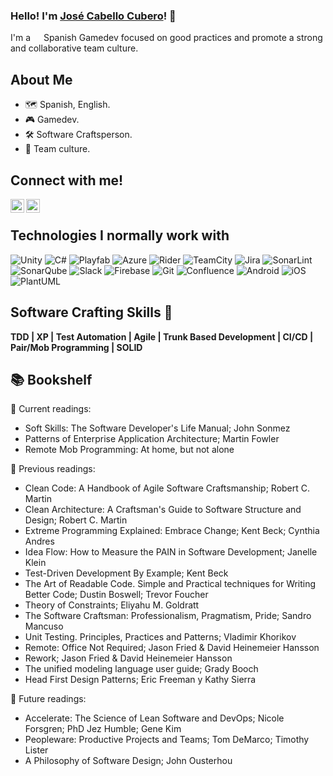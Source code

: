 ### Hello! I'm [José Cabello Cubero][linkedIn]! 🤙

I'm a <img src="https://cdn-icons-png.flaticon.com/128/323/323365.png" width="13"/> Spanish Gamedev focused on good practices and promote a strong and collaborative team culture.

## About Me

* 🗺 Spanish, English.
* 🎮 Gamedev.
* 🛠 Software Craftsperson.
* 🤝 Team culture.

## Connect with me!
[<img align="left" alt="codeSTACKr | LinkedIn" width="22px" src="https://upload.wikimedia.org/wikipedia/commons/7/7e/Gmail_icon_%282020%29.svg" />][gmail]
[<img align="left" alt="codeSTACKr | LinkedIn" width="22px" src="https://upload.wikimedia.org/wikipedia/commons/8/81/LinkedIn_icon.svg" />][linkedIn]

[gmail]: jose.cabello.cubero@gmail.com
[linkedIn]: https://www.linkedin.com/in/jos%C3%A9-cabello-cubero-231262185/

<br />

## Technologies I normally work with
![Unity](https://img.shields.io/badge/unity-%23000000.svg?style=for-the-badge&logo=unity&logoColor=white) ![C#](https://img.shields.io/badge/c%23-%23239120.svg?style=for-the-badge&logo=csharp&logoColor=white) ![Playfab](https://img.shields.io/badge/PLAYFAB-orange?style=for-the-badge) ![Azure](https://img.shields.io/badge/azure-%230072C6.svg?style=for-the-badge&logo=microsoftazure&logoColor=white) ![Rider](https://img.shields.io/badge/Rider-000000.svg?style=for-the-badge&logo=Rider&logoColor=white&color=black&labelColor=crimson) ![TeamCity](https://img.shields.io/badge/teamcity-000000.svg?style=for-the-badge&logo=teamcity&logoColor=white) ![Jira](https://img.shields.io/badge/jira-%230A0FFF.svg?style=for-the-badge&logo=jira&logoColor=white) ![SonarLint](https://img.shields.io/badge/SonarLint-CB2029?style=for-the-badge&logo=SONARLINT&logoColor=white) ![SonarQube](https://img.shields.io/badge/SonarQube-black?style=for-the-badge&logo=sonarqube&logoColor=4E9BCD) ![Slack](https://img.shields.io/badge/Slack-4A154B?style=for-the-badge&logo=slack&logoColor=white)
![Firebase](https://img.shields.io/badge/firebase-a08021?style=for-the-badge&logo=firebase&logoColor=ffcd34) ![Git](https://img.shields.io/badge/git-%23F05033.svg?style=for-the-badge&logo=git&logoColor=white) ![Confluence](https://img.shields.io/badge/confluence-%23172BF4.svg?style=for-the-badge&logo=confluence&logoColor=white) ![Android](https://img.shields.io/badge/Android-3DDC84?style=for-the-badge&logo=android&logoColor=white) ![iOS](https://img.shields.io/badge/iOS-000000?style=for-the-badge&logo=ios&logoColor=white) ![PlantUML](https://img.shields.io/badge/PlantUML-yellow?style=for-the-badge&logo=uml&logoColor=black)

## Software Crafting Skills 🔨

**TDD | XP | Test Automation | Agile | Trunk Based Development | CI/CD | Pair/Mob Programming | SOLID**
<br />

## 📚 Bookshelf

📖 Current readings:

- Soft Skills: The Software Developer's Life Manual; John Sonmez
- Patterns of Enterprise Application Architecture; Martin Fowler
- Remote Mob Programming: At home, but not alone

📕 Previous readings:

- Clean Code: A Handbook of Agile Software Craftsmanship; Robert C. Martin
- Clean Architecture: A Craftsman's Guide to Software Structure and Design; Robert C. Martin
- Extreme Programming Explained: Embrace Change; Kent Beck; Cynthia Andres
- Idea Flow: How to Measure the PAIN in Software Development; Janelle Klein
- Test-Driven Development By Example; Kent Beck
- The Art of Readable Code. Simple and Practical techniques for Writing Better Code; Dustin Boswell; Trevor Foucher
- Theory of Constraints; Eliyahu M. Goldratt
- The Software Craftsman: Professionalism, Pragmatism, Pride; Sandro Mancuso
- Unit Testing. Principles, Practices and Patterns; Vladimir Khorikov
- Remote: Office Not Required; Jason Fried & David Heinemeier Hansson
- Rework; Jason Fried & David Heinemeier Hansson
- The unified modeling language user guide; Grady Booch
- Head First Design Patterns; Eric Freeman y Kathy Sierra

🔮 Future readings:

- Accelerate: The Science of Lean Software and DevOps; Nicole Forsgren; PhD Jez Humble; Gene Kim
- Peopleware: Productive Projects and Teams; Tom DeMarco; Timothy Lister
- A Philosophy of Software Design; John Ousterhou
